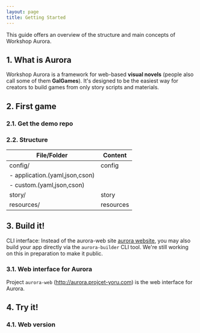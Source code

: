 ```yaml
---
layout: page
title: Getting Started
---
```


This guide offers an overview of the structure and main concepts of Workshop Aurora.

## 1. What is Aurora

Workshop Aurora is a framework for web-based **visual novels** (people also call some of them **GalGames**). It's designed to be the easiest way for creators to build games from only story scripts and materials.

## 2. First game

### 2.1. Get the demo repo

### 2.2. Structure

| File/Folder | Content |
| - | - |
| config/ | config |
| - application.(yaml,json,cson) | |
| - custom.(yaml,json,cson) | |
| story/ | story |
| resources/ | resources |

## 3. Build it!

<p class="message">
  CLI interface: Instead of the aurora-web site <a href="http://aurora.project-yoru.com" target="_blank">aurora website</a>, you may also build your app directly via the <code>aurora-builder</code> CLI tool. We're still working on this in preparation to make it public.
</p>

### 3.1. Web interface for Aurora

Project `aurora-web` (<a href="http://aurora.project-yoru.com" target="_blank">http://aurora.projcet-yoru.com</a>) is the web interface for Aurora.

## 4. Try it!

### 4.1. Web version

